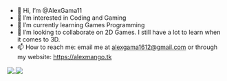 - 👋 Hi, I’m @AlexGama11
- 👀 I’m interested in Coding and Gaming
- 🌱 I’m currently learning Games Programming
- 💞️ I’m looking to collaborate on 2D Games. I still have a lot to learn when it comes to 3D.
- 📫 How to reach me: email me at alexgama1612@gmail.com or through my website: https://alexmango.tk

<a href="https://github.com/anuraghazra/github-readme-stats">
  <img align="center" src="https://github-readmestats.vercel.app/api?username=alexgama11&count_private=true&show_icons=true&theme=transparent" />
</a>
<a href="https://github.com/anuraghazra/github-readme-stats">
  <img align="center" src="https://github-readm-stats.vercel.app/api/top-langs/?username=alexgama11&layout=compact&theme=transparent&hide=c,objective-c" />
</a>

<!---
AlexGama11/AlexGama11 is a ✨ special ✨ repository because its `README.md` (this file) appears on your GitHub profile.
You can click the Preview link to take a look at your changes.
--->
